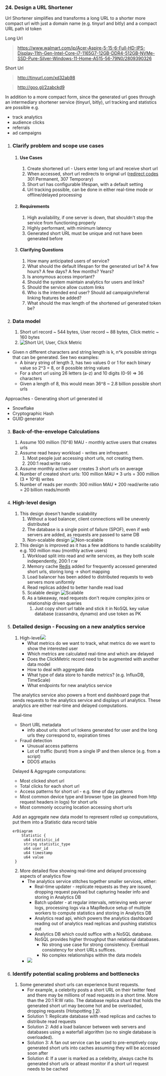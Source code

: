 ### 24. Design a URL Shortener

Url Shortener simplifies and transforms a long URL to a shorter more compact url with just a domain name
(e.g. tinyurl and bitly) and a compact URL path id token

Long Url
> https://www.walmart.com/ip/Acer-Aspire-5-15-6-Full-HD-IPS-Display-11th-Gen-Intel-Core-i7-1165G7-12GB-DDR4-512GB-NVMe-SSD-Pure-Silver-Windows-11-Home-A515-56-79N0/2809390326

Short Url
> http://tinyurl.com/xd32ab98

> http://goo.gl/2zabckd9

In addition to a more compact form, since the generated url goes through an intermediary shortener service (tinyurl, bitly), url tracking and
statistics are possible e.g.
* track analytics
* audience clicks
* referrals
* ad campaigns

1. ### Clarify problem and scope use cases ###
   1. #### Use Cases
      1. Create shortened url - Users enter long url and receive short url
      2. When accessed, short url redirects to orignal url ([redirect codes](https://developer.mozilla.org/en-US/docs/Web/HTTP/Redirections) 301 Permanent, 307 Temporary)
      3. Short url has configurable lifespan, with a default setting
      4. Url tracking possible, can be done in either real-time mode or offline/delayed processing
   2. #### Requirements
      1. High availability, if one server is down, that shouldn't stop the service from functioning properly
      2. Highly performant, with minimum latency
      3. Generated short URL must be unique and not have been generated before
   3. #### Clarifying Questions
      1. How many anticipated users of service?
      2. What should the default lifespan for the generated url be? A few hours? A few days? A few months? Years?
      3. Is anonymous access important?
      4. Should the system maintain analytics for users and links?
      5. Should the service allow custom links
      6. Who is the intended end user? Should ad campaign/referral linking features be added?
      7. What should the max length of the shortened url generated token be?

2. ### Data model
      1. Short url record ~ 544 bytes, User record ~ 88 bytes, Click metric ~ 160 bytes
      2. ![Short Url, User, Click Metric](imgs/0055.jpg)


* Given n different characters and string length is k, n^k possible strings that can be generated.  See two examples:
  *  A binary string of length 3, has two values 0 or 1 for each binary value so 2^3 = 8, or 8 possible string values
  *  For a short url using 26 letters (a-z) and 10 digits (0-9) => 36 characters
  *  Given a length of 8, this would mean 36^8 ~ 2.8 billion possible short urls

Approaches - Generating short url generated id
* Snowflake
* Cryptographic Hash
* GUID generator

3. ### Back-of-the-envelope Calculations
    1. Assume 100 million (10^8) MAU - monthly active users that creates urls
    2. Assume read heavy workload - writes are infrequent.  
       1. Most people just accessing short urls, not creating them.
       2. 200:1 read:write ratio
    3. Assume monthly active user creates 3 short urls on average
    4. Number of created short urls: 100 million MAU * 3 urls = 300 million (3 * 10^8) writes
    5. Number of reads per month: 300 million MAU * 200 read/write ratio = 20 billion reads/month

4. ### High-level design
    1. This design doesn't handle scalability
        1. Without a load balancer, client connections will be unevenly distributed
        2. The database is a single point of failure (SPOF), even if web servers are added, as requests are passed to same DB
        3. Non-scalable design ![Non-scalable](imgs/0056.jpg)
    2. This design is improved as it has a few additions to handle scalability e.g. 100 million mau (monthly active users)
        1. Workload split into read and write services, as they both scale independently, 200:1 r:w
        2. Memory cache [Redis](https://redis.com/) added for frequently accessed generated short urls, storing long -> short mapping
        3. Load balancer has been added to distributed requests to web servers more uniformly
        4. Read replicas added to better handle read load
        5. Scalable design ![Scalable](imgs/0057.jpg)
        6. As a takeaway, read requests don't require complex joins or relationship driven queries
           1. Just copy short url table and stick it in NoSQL key value database (cassandra, dynamo) and use token as PK
6. ### Detailed design - Focusing on a new analytics service
    1. High-level![](imgs/0058.jpg)
       * What metrics do we want to track, what metrics do we want to show the interested user
       * Which metrics are calculated real-time and which are delayed
       * Does the ClickMetric record need to be augmented with another data model
       * How to deal with aggregate data
       * What type of data store to handle metrics? (e.g. InfluxDB, TimeScale)
       * What endpoints for new analytics service
       
   The analytics service also powers a front end dashboard page that sends requests to the analytics service and displays url analytics.
   These analytics are either real-time and delayed computations.
   
   Real-time
   * Short URL metadata
     * info about urls: short url tokens generated for user and the long urls they correspond to, expiration times
   * Fraud detection
     * Unusual access patterns
     * Lot of traffic (burst) from a single IP and then silence (e.g. from a script)
     * DDOS attacks
   
   Delayed & Aggregate computations:
   * Most clicked short url
   * Total clicks for each short url
   * Access patterns for short url - e.g. time of day patterns
   * Most common device type and browser type (as gleaned from http request headers in logs) for short urls
   * Most commonly occuring location accessing short urls
   
   Add an aggregate new data model to represent rolled up computations, put them into a Statistic data record table
   
   ```mermaid
   erDiagram
       Statistic {
        u64 statistic_id
        string statistic_type
        u64 user_id
        u64 timestamp
        u64 value
    }
    ```
   
    2. More detailed flow showing real-time and delayed processing aspects of analytics flow 
       * The analytics service stitches together smaller services, either:
         * Real-time updater - replicate requests as they are issued, dropping request payload but capturing header info and storing in Analytics DB
         * Batch updater - at regular intervals, retrieving web server logs, processing logs via a MapReduce setup of multiple workers to compute statistics and storing in Analytics DB
         * Analytics read api, which powers the analytics dashboard reading out of analytics read replicas and pushing statistics out
         * Analytics DB which could suffice with a NoSQL database.  NoSQL provides higher throughput than relational databases.
           * No strong use case for strong consistency.  Eventual consistency for short URLs suffices.
           * No complex relationships within the data models
       * ![](imgs/0059.jpg)

7. ### Identify potential scaling problems and bottlenecks
   1. Some generated short urls can experience burst requests.
      * For example, a celebrity posts a short URL on their twitter feed and there may be millions of read requests in a short time. More than the 20:1 R:W ratio.  The database replica shard that holds the generated short url may become hot and be overloaded, dropping requests (Hotspotting [1](https://intmain.co/what-is-database-sharding-and-how-is-it-done/) [2](https://cloud.google.com/blog/products/databases/hotspots-and-performance-debugging-in-cloud-bigtable)).
      * Solution 1: Replicate database with read replicas and caches to distribute read requests
      * Solution 2: Add a load balancer between web servers and databases using a waterfall algorithm (so no single database is overloaded).
      * Solution 3: A fan out service can be used to pre-emptively copy generated short urls into caches assuming they will be accessed soon after
      * Solution 4: If a user is marked as a celebrity, always cache its generated short urls or atleast monitor if a short url request needs to be cached
